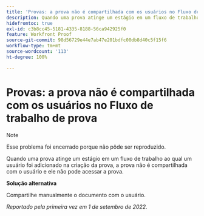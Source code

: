 ```yaml
---
title: 'Provas: a prova não é compartilhada com os usuários no Fluxo de trabalho de prova'
description: Quando uma prova atinge um estágio em um fluxo de trabalho ao qual um usuário foi adicionado na criação da prova, a prova não é compartilhada com o usuário e ele não pode acessá-la.
hidefromtoc: true
exl-id: c3b8cc45-5181-4335-8188-56ca942925f0
feature: Workfront Proof
source-git-commit: 98d56729e44e7ab47e201bdfc00db8d40c5f15f6
workflow-type: tm+mt
source-wordcount: '113'
ht-degree: 100%

---
```


# Provas: a prova não é compartilhada com os usuários no Fluxo de trabalho de prova

<!--This issue is on the WF and WFP TOCs-->
<!--Requested article-->

>[!NOTE]
>
>Esse problema foi encerrado porque não pôde ser reproduzido.

Quando uma prova atinge um estágio em um fluxo de trabalho ao qual um usuário foi adicionado na criação da prova, a prova não é compartilhada com o usuário e ele não pode acessar a prova.

**Solução alternativa**

Compartilhe manualmente o documento com o usuário.

_Reportado pela primeira vez em 1 de setembro de 2022._
